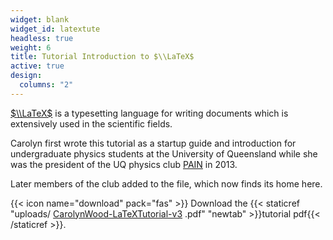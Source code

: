 ```yaml
---
widget: blank
widget_id: latextute
headless: true
weight: 6
title: Tutorial Introduction to $\\LaTeX$
active: true
design:
  columns: "2"
---
```

[$\\LaTeX$](https://en.wikibooks.org/wiki/LaTeX) is a typesetting language for writing documents which is extensively used in the scientific fields. 

Carolyn first wrote this tutorial as a startup guide and introduction for undergraduate physics students at the University of Queensland while she was the president of the UQ physics club [PAIN](http://physics.uq.edu.au/pain/) in 2013.

Later members of the club added to the file, which now finds its home here.

<!--StartFragment-->

{{< icon name="download" pack="fas" >}} Download the {{< staticref "uploads/<!--StartFragment--> [CarolynWood-LaTeXTutorial-v3](https://github.com/cewoodaus/personal-website/blob/master/static/uploads/CarolynWood-LaTeXTutorial-v3.pdf "CarolynWood-LaTeXTutorial-v3.pdf") <!--EndFragment-->.pdf" "newtab" >}}tutorial pdf{{< /staticref >}}.

<!--EndFragment-->